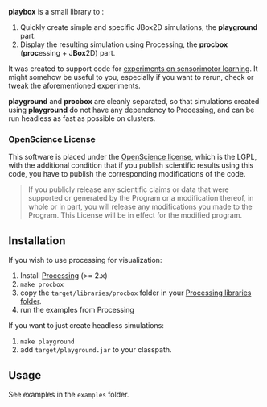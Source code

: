 **playbox**  is a small library to :

1. Quickly create simple and specific JBox2D simulations, the **playground** part.
1. Display the resulting simulation using Processing, the **procbox** (**proc**essing + J**Box**2D) part.

It was created to support code for [experiments on sensorimotor learning](http://fabien.benureau.com). It might somehow be useful to you, especially if you want to rerun, check or tweak the aforementioned experiments.

**playground** and **procbox** are cleanly separated, so that simulations created using **playground** do not have any dependency to Processing, and can be run headless as fast as possible on clusters.

### OpenScience License

This software is placed under the [OpenScience license](http://fabien.benureau.com/openscience.html), which is the LGPL, with the additional condition that if you publish scientific results using this code, you have to publish the corresponding modifications of the code.

> If you publicly release any scientific claims or data that were supported or generated by the Program or a modification thereof, in whole or in part, you will release any modifications you made to the Program. This License will be in effect for the modified program. 


## Installation

If you wish to use processing for visualization:

1. Install [Processing](http://www.processing.org) (>= 2.x)
1. `make procbox`
1. copy the `target/libraries/procbox` folder in your [Processing libraries folder](http://wiki.processing.org/w/How_to_Install_a_Contributed_Library).
1. run the examples from Processing

If you want to just create headless simulations:

1. `make playground`
1. add `target/playground.jar` to your classpath.

## Usage

See examples in the `examples` folder.

